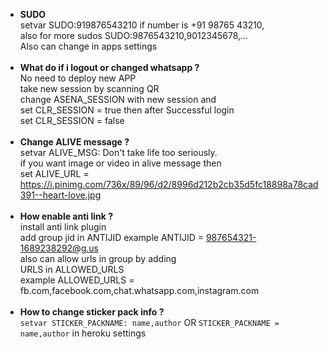 * **SUDO**<br>
setvar SUDO:919876543210 if number is +91 98765 43210,<br>also for more sudos SUDO:9876543210,9012345678,...<br>
Also can change in apps settings<br><br>
* **What do if i logout or changed whatsapp ?**<br>
No need to deploy new APP <br>
take new session by scanning QR<br>
change ASENA_SESSION with new session and<br>
set CLR_SESSION = true then after Successful login<br>
set CLR_SESSION = false <br><br>
* **Change ALIVE message ?**<br>
setvar ALIVE_MSG: Don't take life too seriously.<br>
if you want image or video in alive message then<br>
set ALIVE_URL = https://i.pinimg.com/736x/89/96/d2/8996d212b2cb35d5fc18898a78cad391--heart-love.jpg<br><br>
* **How enable anti link ?**<br>
install anti link plugin<br>
add group jid in ANTIJID
example ANTIJID = 987654321-1689238292@g.us<br>
also can allow urls in group by adding<br>
URLS in ALLOWED_URLS<br>
example ALLOWED_URLS = fb.com,facebook.com,chat.whatsapp.com,instagram.com<br><br>
* **How to change sticker pack info ?**<br>
`setvar STICKER_PACKNAME: name,author` OR `STICKER_PACKNAME = name,author` in heroku settings